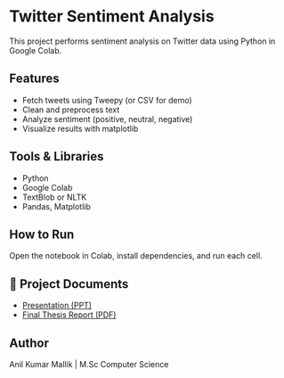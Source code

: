 # Twitter Sentiment Analysis

This project performs sentiment analysis on Twitter data using Python in Google Colab.

## Features
- Fetch tweets using Tweepy (or CSV for demo)
- Clean and preprocess text
- Analyze sentiment (positive, neutral, negative)
- Visualize results with matplotlib

## Tools & Libraries
- Python
- Google Colab
- TextBlob or NLTK
- Pandas, Matplotlib

## How to Run
Open the notebook in Colab, install dependencies, and run each cell.

## 📄 Project Documents

- [Presentation (PPT)](docs/Twitter_Sentiment_Analysis.ppt.pptx)
- [Final Thesis Report (PDF)](docs/Final_Thesis.pdf)

## Author
Anil Kumar Mallik | M.Sc Computer Science



